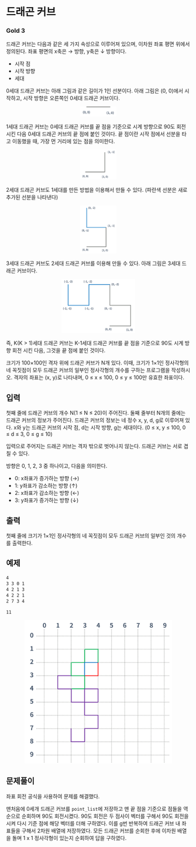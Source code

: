 # 드래곤 커브

### Gold 3

드래곤 커브는 다음과 같은 세 가지 속성으로 이루어져 있으며, 이차원 좌표 평면 위에서 정의된다. 좌표 평면의 x축은 → 방향, y축은 ↓ 방향이다.

- 시작 점
- 시작 방향
- 세대

0세대 드래곤 커브는 아래 그림과 같은 길이가 1인 선분이다. 아래 그림은 (0, 0)에서 시작하고, 시작 방향은 오른쪽인 0세대 드래곤 커브이다.

<p align=center>
  <img src="./dragon_curve1.png" alt="dragon_curve1" style="width: 20%;">
</p>

1세대 드래곤 커브는 0세대 드래곤 커브를 끝 점을 기준으로 시계 방향으로 90도 회전시킨 다음 0세대 드래곤 커브의 끝 점에 붙인 것이다. 끝 점이란 시작 점에서 선분을 타고 이동했을 때, 가장 먼 거리에 있는 점을 의미한다.

<p align=center>
  <img src="./dragon_curve2.png" alt="dragon_curve2" style="width: 20%;">
</p>

2세대 드래곤 커브도 1세대를 만든 방법을 이용해서 만들 수 있다. (파란색 선분은 새로 추가된 선분을 나타낸다)

<p align=center>
  <img src="./dragon_curve3.png" alt="dragon_curve3" style="width: 20%;">
</p>

3세대 드래곤 커브도 2세대 드래곤 커브를 이용해 만들 수 있다. 아래 그림은 3세대 드래곤 커브이다.

<p align=center>
  <img src="./dragon_curve4.png" alt="dragon_curve4" style="width: 40%;">
</p>

즉, K(K > 1)세대 드래곤 커브는 K-1세대 드래곤 커브를 끝 점을 기준으로 90도 시계 방향 회전 시킨 다음, 그것을 끝 점에 붙인 것이다.

크기가 100×100인 격자 위에 드래곤 커브가 N개 있다. 이때, 크기가 1×1인 정사각형의 네 꼭짓점이 모두 드래곤 커브의 일부인 정사각형의 개수를 구하는 프로그램을 작성하시오. 격자의 좌표는 (x, y)로 나타내며, 0 ≤ x ≤ 100, 0 ≤ y ≤ 100만 유효한 좌표이다.

## 입력
첫째 줄에 드래곤 커브의 개수 N(1 ≤ N ≤ 20)이 주어진다. 둘째 줄부터 N개의 줄에는 드래곤 커브의 정보가 주어진다. 드래곤 커브의 정보는 네 정수 x, y, d, g로 이루어져 있다. x와 y는 드래곤 커브의 시작 점, d는 시작 방향, g는 세대이다. (0 ≤ x, y ≤ 100, 0 ≤ d ≤ 3, 0 ≤ g ≤ 10)

입력으로 주어지는 드래곤 커브는 격자 밖으로 벗어나지 않는다. 드래곤 커브는 서로 겹칠 수 있다.

방향은 0, 1, 2, 3 중 하나이고, 다음을 의미한다.

- 0: x좌표가 증가하는 방향 (→)
- 1: y좌표가 감소하는 방향 (↑)
- 2: x좌표가 감소하는 방향 (←)
- 3: y좌표가 증가하는 방향 (↓)

## 출력
첫째 줄에 크기가 1×1인 정사각형의 네 꼭짓점이 모두 드래곤 커브의 일부인 것의 개수를 출력한다.

## 예제
```
4
3 3 0 1
4 2 1 3
4 2 2 1
2 7 3 4
```
```
11
```
<p align=center>
  <img src="./dragon_curve5.png" alt="dragon_curve5" style="width: 80%;">
</p>

## 문제풀이
좌표 회전 공식을 사용하여 문제를 해결했다.

맨처음에 0세개 드래곤 커브를 `point_list`에 저장하고 맨 끝 점을 기준으로 점들을 역순으로 순회하며 90도 회전시켰다. 90도 회전은 두 점사이 벡터를 구해서 90도 회전을 시켜 다시 기준 점에 해당 벡터를 더해 구하였다. 이를 g번 반복하여 드래곤 커브 내 좌표들을 구해서 2차원 배열에 저장하였다. 모든 드래곤 커브를 순회한 후에 이차원 배열을 돌며 1 x 1 정사각형이 있는지 순회하여 답을 구하였다.